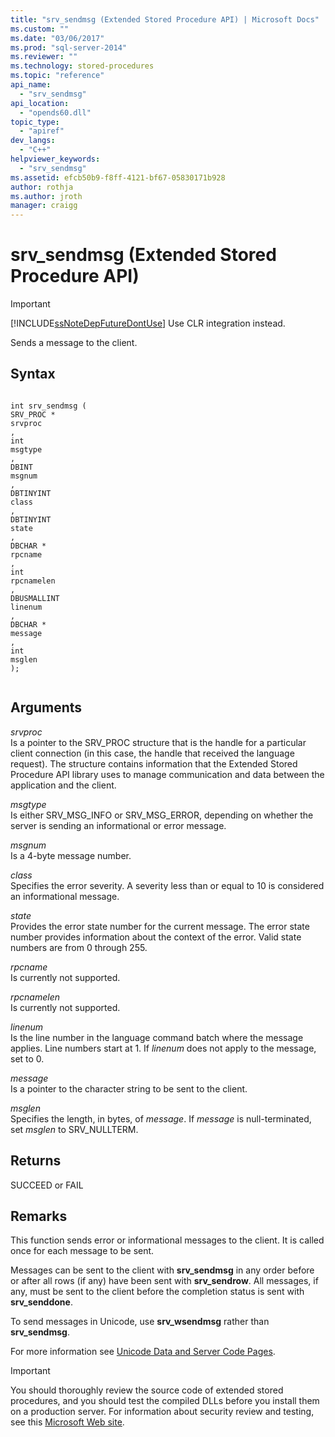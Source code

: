 ```yaml
---
title: "srv_sendmsg (Extended Stored Procedure API) | Microsoft Docs"
ms.custom: ""
ms.date: "03/06/2017"
ms.prod: "sql-server-2014"
ms.reviewer: ""
ms.technology: stored-procedures
ms.topic: "reference"
api_name: 
  - "srv_sendmsg"
api_location: 
  - "opends60.dll"
topic_type: 
  - "apiref"
dev_langs: 
  - "C++"
helpviewer_keywords: 
  - "srv_sendmsg"
ms.assetid: efcb50b9-f8ff-4121-bf67-05830171b928
author: rothja
ms.author: jroth
manager: craigg
---
```

# srv_sendmsg (Extended Stored Procedure API)
    
> [!IMPORTANT]  
>  [!INCLUDE[ssNoteDepFutureDontUse](../../includes/ssnotedepfuturedontuse-md.md)] Use CLR integration instead.  
  
 Sends a message to the client.  
  
## Syntax  
  
```  
  
int srv_sendmsg (  
SRV_PROC *  
srvproc  
,  
int  
msgtype  
,  
DBINT  
msgnum  
,  
DBTINYINT  
class  
,   
DBTINYINT  
state  
,  
DBCHAR *  
rpcname  
,  
int   
rpcnamelen  
,  
DBUSMALLINT  
linenum  
,  
DBCHAR *  
message  
,  
int  
msglen   
);  
  
```  
  
## Arguments  
 *srvproc*  
 Is a pointer to the SRV_PROC structure that is the handle for a particular client connection (in this case, the handle that received the language request). The structure contains information that the Extended Stored Procedure API library uses to manage communication and data between the application and the client.  
  
 *msgtype*  
 Is either SRV_MSG_INFO or SRV_MSG_ERROR, depending on whether the server is sending an informational or error message.  
  
 *msgnum*  
 Is a 4-byte message number.  
  
 *class*  
 Specifies the error severity. A severity less than or equal to 10 is considered an informational message.  
  
 *state*  
 Provides the error state number for the current message. The error state number provides information about the context of the error. Valid state numbers are from 0 through 255.  
  
 *rpcname*  
 Is currently not supported.  
  
 *rpcnamelen*  
 Is currently not supported.  
  
 *linenum*  
 Is the line number in the language command batch where the message applies. Line numbers start at 1. If *linenum* does not apply to the message, set to 0.  
  
 *message*  
 Is a pointer to the character string to be sent to the client.  
  
 *msglen*  
 Specifies the length, in bytes, of *message*. If *message* is null-terminated, set *msglen* to SRV_NULLTERM.  
  
## Returns  
 SUCCEED or FAIL  
  
## Remarks  
 This function sends error or informational messages to the client. It is called once for each message to be sent.  
  
 Messages can be sent to the client with **srv_sendmsg** in any order before or after all rows (if any) have been sent with **srv_sendrow**. All messages, if any, must be sent to the client before the completion status is sent with **srv_senddone**.  
  
 To send messages in Unicode, use **srv_wsendmsg** rather than **srv_sendmsg**.  
  
 For more information see [Unicode Data and Server Code Pages](../extended-stored-procedures-programming/unicode-data-and-server-code-pages.md).  
  
> [!IMPORTANT]  
>  You should thoroughly review the source code of extended stored procedures, and you should test the compiled DLLs before you install them on a production server. For information about security review and testing, see this [Microsoft Web site](https://go.microsoft.com/fwlink/?LinkID=54761&amp;clcid=0x409https://msdn.microsoft.com/security/).  
  
  
